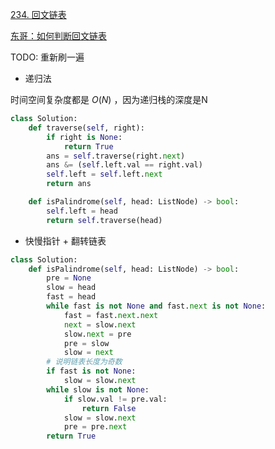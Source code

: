 [234. 回文链表](https://leetcode-cn.com/problems/palindrome-linked-list/)


[东哥：如何判断回文链表](https://labuladong.gitbook.io/algo/shu-ju-jie-gou-xi-lie/shou-ba-shou-shua-lian-biao-ti-mu-xun-lian-di-gui-si-wei/di-gui-fan-zhuan-lian-biao-de-yi-bu-fen)

TODO: 重新刷一遍

- 递归法

时间空间复杂度都是 $O(N)$ ，因为递归栈的深度是N

```python
class Solution:
    def traverse(self, right):
        if right is None:
            return True
        ans = self.traverse(right.next)
        ans &= (self.left.val == right.val)
        self.left = self.left.next
        return ans

    def isPalindrome(self, head: ListNode) -> bool:
        self.left = head
        return self.traverse(head)
```


- 快慢指针 + 翻转链表

```python
class Solution:
    def isPalindrome(self, head: ListNode) -> bool:
        pre = None
        slow = head
        fast = head
        while fast is not None and fast.next is not None:
            fast = fast.next.next
            next = slow.next
            slow.next = pre
            pre = slow
            slow = next
        # 说明链表长度为奇数
        if fast is not None:
            slow = slow.next
        while slow is not None:
            if slow.val != pre.val:
                return False
            slow = slow.next
            pre = pre.next
        return True

```